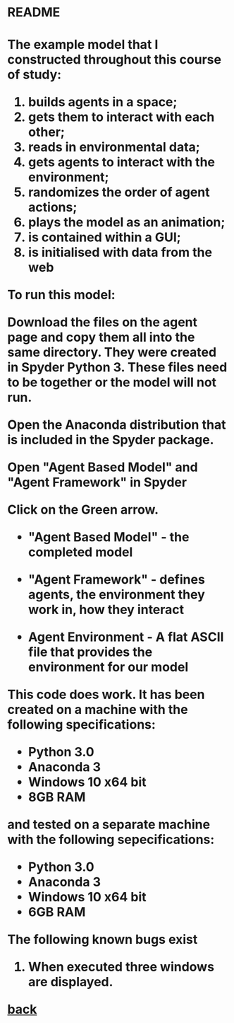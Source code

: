 <h1> README <h1>

The example model that I constructed throughout this course of study:

1. builds agents in a space;
2. gets them to interact with each other;
3. reads in environmental data;
4. gets agents to interact with the environment;
5. randomizes the order of agent actions;
6. plays the model as an animation;
7. is contained within a GUI;
8. is initialised with data from the web

To run this model:

Download the files on the agent page and copy them all into the same directory. They were created in Spyder Python 3. These files need to be together or the model will not run.

Open the Anaconda distribution that is included in the Spyder package.

Open "Agent Based Model" and "Agent Framework" in Spyder

Click on the Green arrow.

* "Agent Based Model" - the completed model

* "Agent Framework" - defines agents, the environment they work in, how they interact

* Agent Environment - A flat ASCII file that provides the environment for our model




This code does work.  It has been created on a machine with the following specifications:

* Python 3.0
* Anaconda 3
* Windows 10 x64 bit
* 8GB RAM


and tested on a separate machine with the following sepecifications:  

* Python 3.0
* Anaconda 3
* Windows 10 x64 bit
* 6GB RAM


The following known bugs exist

1. When executed three windows are displayed.



<a href="https://jlablacker.github.io/GEOG5991-Portfolio/Index.html">back</a>






